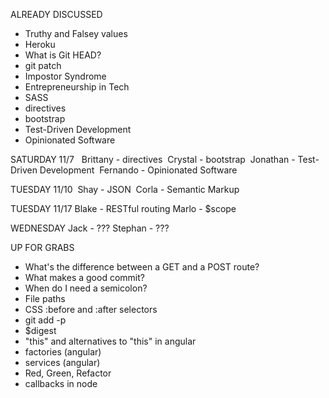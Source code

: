 ALREADY DISCUSSED
- Truthy and Falsey values
- Heroku
- What is Git HEAD?
- git patch
- Impostor Syndrome
- Entrepreneurship in Tech
- SASS
- directives
- bootstrap
- Test-Driven Development
- Opinionated Software

SATURDAY 11/7 &nbsp;
Brittany - directives&nbsp;
Crystal - bootstrap&nbsp;
Jonathan - Test-Driven Development&nbsp;
Fernando - Opinionated Software&nbsp;

TUESDAY 11/10&nbsp;
Shay - JSON&nbsp;
Corla - Semantic Markup&nbsp;

TUESDAY 11/17
Blake - RESTful routing
Marlo - $scope

WEDNESDAY
Jack - ???
Stephan - ???

UP FOR GRABS
- What's the difference between a GET and a POST route?
- What makes a good commit?
- When do I need a semicolon?
- File paths
- CSS :before and :after selectors
- git add -p
- $digest
- "this" and alternatives to "this" in angular
- factories (angular)
- services (angular)
- Red, Green, Refactor
- callbacks in node
